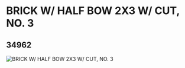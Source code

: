 # BRICK W/ HALF BOW 2X3 W/ CUT, NO. 3
## 34962
![BRICK W/ HALF BOW 2X3 W/ CUT, NO. 3](https://lc-www-live-s.legocdn.com/media/bricks/5/2/6199672.jpg)